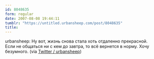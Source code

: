```yaml
---
id: 8048635
form: regular
date: 2007-08-08 19:44:11
tumblr: "https://untitled.urbansheep.com/post/8048635"
title:
---
```


<p>urbansheep: Ну вот, жизнь снова стала хоть отдаленно прекрасной. Если не общаться ни с кем до завтра, то всё вернется в норму. Хочу безумного. (via <a href="http://twitter.com/urbansheep/statuses/194340302">Twitter / urbansheep</a>)</p>

